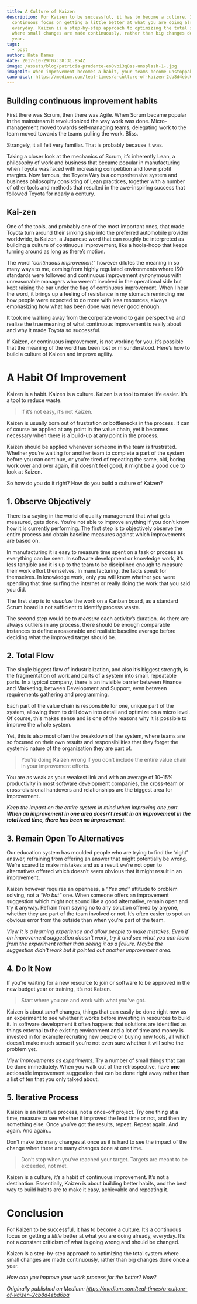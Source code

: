 ```yaml
---
title: A Culture of Kaizen
description: For Kaizen to be successful, it has to become a culture. It’s a
  continuous focus on getting a little better at what you are doing already,
  everyday. Kaizen is a step-by-step approach to optimizing the total system
  where small changes are made continuously, rather than big changes done once a
  year.
tags:
  - post
author: Kate Dames
date: 2017-10-29T07:38:31.854Z
image: /assets/blog/patricia-prudente-eo0vbi3q8ss-unsplash-1-.jpg
imageAlt: When improvement becomes a habit, your teams become unstoppable.
canonical: https://medium.com/teal-times/a-culture-of-kaizen-2cb8d4ebd6ba
---
```

## Building continuous improvement habits

First there was Scrum, then there was Agile. When Scrum became popular in the mainstream it revolutionized the way work was done. Micro-management moved towards self-managing teams, delegating work to the team moved towards the teams pulling the work. Bliss.

Strangely, it all felt very familiar. That is probably because it was.

Taking a closer look at the mechanics of Scrum, it’s inherently Lean, a philosophy of work and business that became popular in manufacturing when Toyota was faced with increasing competition and lower profit margins. Now famous, the Toyota Way is a comprehensive system and business philosophy consisting of Lean practices, together with a number of other tools and methods that resulted in the awe-inspiring success that followed Toyota for nearly a century.

## Kai-zen

One of the tools, and probably one of the most important ones, that made Toyota turn around their sinking ship into the preferred automobile provider worldwide, is Kaizen, a Japanese word that can roughly be interpreted as building a culture of continuous improvement, like a hoola-hoop that keeps turning around as long as there’s motion.

The word *“continuous improvement”* however dilutes the meaning in so many ways to me, coming from highly regulated environments where ISO standards were followed and continuous improvement synonymous with unreasonable managers who weren’t involved in the operational side but kept raising the bar under the flag of continuous improvement. When I hear the word, it brings up a feeling of resistance in my stomach reminding me how people were expected to do more with less resources, always emphasizing how what has been done was never good enough.

It took me walking away from the corporate world to gain perspective and realize the true meaning of what continuous improvement is really about and why it made Toyota so successful.

If Kaizen, or continuous improvement, is not working for you, it’s possible that the meaning of the word has been lost or misunderstood. Here’s how to build a culture of Kaizen and improve agility.

# A Habit Of Improvement

Kaizen is a habit. Kaizen is a culture. Kaizen is a tool to make life easier. It’s a tool to reduce waste.

> If it’s not easy, it’s not Kaizen.

Kaizen is usually born out of frustration or bottlenecks in the process. It can of course be applied at any point in the value chain, yet it becomes necessary when there is a build-up at any point in the process.

Kaizen should be applied whenever someone in the team is frustrated. Whether you’re waiting for another team to complete a part of the system before you can continue, or you’re tired of repeating the same, old, boring work over and over again, if it doesn’t feel good, it might be a good cue to look at Kaizen.

So how do you do it right? How do you build a culture of Kaizen?

## 1. Observe Objectively

There is a saying in the world of quality management that what gets measured, gets done. You’re not able to improve anything if you don’t know how it is currently performing. The first step is to objectively observe the entire process and obtain baseline measures against which improvements are based on.

In manufacturing it is easy to measure time spent on a task or process as everything can be seen. In software development or knowledge work, it’s less tangible and it is up to the team to be disciplined enough to measure their work effort themselves. In manufacturing, the facts speak for themselves. In knowledge work, only you will know whether you were spending that time surfing the internet or really doing the work that you said you did.

The first step is to *visualize* the work on a Kanban board, as a standard Scrum board is not sufficient to identify process waste.

The second step would be to *measure* each activity’s duration. As there are always outliers in any process, there should be enough comparable instances to define a reasonable and realistic baseline average before deciding what the improved target should be.

## 2. Total Flow

The single biggest flaw of industrialization, and also it’s biggest strength, is the fragmentation of work and parts of a system into small, repeatable parts. In a typical company, there is an invisible barrier between Finance and Marketing, between Development and Support, even between requirements gathering and programming.

Each part of the value chain is responsible for one, unique part of the system, allowing them to drill down into detail and optimize on a micro level. Of course, this makes sense and is one of the reasons why it is possible to improve the whole system.

Yet, this is also most often the breakdown of the system, where teams are so focused on their own results and responsibilities that they forget the systemic nature of the organization they are part of.

> You’re doing Kaizen wrong if you don’t include the entire value chain in your improvement efforts.

You are as weak as your weakest link and with an average of 10–15% productivity in most software development companies, the cross-team or cross-divisional handovers and relationships are the biggest area for improvement.

*Keep the impact on the entire system in mind when improving one part. **When an improvement in one area doesn’t result in an improvement in the total lead time, there has been no improvement.***

## 3. Remain Open To Alternatives

Our education system has moulded people who are trying to find the ‘right’ answer, refraining from offering an answer that might potentially be wrong. We’re scared to make mistakes and as a result we’re not open to alternatives offered which doesn’t seem obvious that it might result in an improvement.

Kaizen however requires an openness, a *“Yes and”* attitude to problem solving, not a *“No but”* one. When someone offers an improvement suggestion which might not sound like a good alternative, remain open and try it anyway. Refrain from saying no to any solution offered by anyone, whether they are part of the team involved or not. It’s often easier to spot an obvious error from the outside than when you’re part of the team.

*View it is a learning experience and allow people to make mistakes. Even if an improvement suggestion doesn’t work, try it and see what you can learn from the experiment rather than seeing it as a failure. Maybe the suggestion didn’t work but it pointed out another improvement area.*

## 4. Do It Now

If you’re waiting for a new resource to join or software to be approved in the new budget year or training, it’s not Kaizen.

> Start where you are and work with what you’ve got.

Kaizen is about *small* changes, things that can easily be done right now as an experiment to see whether it works before investing in resources to build it. In software development it often happens that solutions are identified as things external to the existing environment and a lot of time and money is invested in for example recruiting new people or buying new tools, all which doesn’t make much sense if you’re not even sure whether it will solve the problem yet.

*View improvements as experiments.* Try a number of small things that can be done immediately. When you walk out of the retrospective, have **one** actionable improvement suggestion that can be done right away rather than a list of ten that you only talked about.

## 5. Iterative Process

Kaizen is an iterative process, not a once-off project. Try one thing at a time, measure to see whether it improved the lead time or not, and then try something else. Once you’ve got the results, repeat. Repeat again. And again. And again…

Don’t make too many changes at once as it is hard to see the impact of the change when there are many changes done at one time.

> Don’t stop when you’ve reached your target. Targets are meant to be exceeded, not met.

Kaizen is a culture, it’s a habit of continuous improvement. It’s not a destination. Essentially, Kaizen is about building better habits, and the best way to build habits are to make it easy, achievable and repeating it.

# Conclusion

For Kaizen to be successful, it has to become a culture. It’s a continuous focus on getting a *little* better at what you are doing already, everyday. It’s not a constant criticism of what is going wrong and should be changed.

Kaizen is a step-by-step approach to optimizing the total system where small changes are made continuously, rather than big changes done once a year.

*How can you improve your work process for the better? Now?*





*Originally published on Medium: https://medium.com/teal-times/a-culture-of-kaizen-2cb8d4ebd6ba*